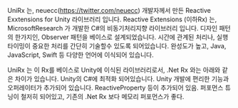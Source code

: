 UniRx 는, neuecc(https://twitter.com/neuecc) 개발자께서 만든 Reactive Exxtensions for Unity 라이브러리 입니다.
Reactive Extensions (이하Rx) 는,
MicrosoftResearch 가 개발한 C#의 비동기처리지향 라이브러리 입니다.
디자인 패턴의 한가지인, Observer 패턴을 베이스로 설계되었습니다.
시간에 관계된 처리나, 실행 타이밍이 중요한 처리를 간단히 기술할수 있도록 되어있습니다.
완성도가 높고, Java, JavaScript, Swift 등 다양한 언어에 이식되어 있습니다.

UniRx 는 이 Rx를 베이스로 Unity에 이식된 라이브러리로서, .Net Rx 와는 아래와 같은 차이가 있습니다.
Unity의 C#에 최적화 되어있습니다.
Unity 개발에 편리한 기능과 오퍼레이터가 추가되어 있습니다.
ReactiveProperty 등이 추가되어 있음.
퍼포먼스 튜닝이 철저히 되어있고, 기존의 .Net Rx 보다 메모리 퍼포먼스가 좋다.
